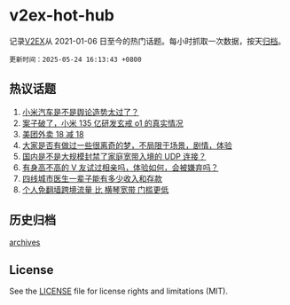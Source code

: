 # v2ex-hot-hub

 记录[V2EX](https://www.v2ex.com/)从 2021-01-06 日至今的热门话题。每小时抓取一次数据，按天[归档](archives)。

`更新时间：2025-05-24 16:13:43 +0800`

## 热议话题

1. [小米汽车是不是舆论造势太过了？](https://www.v2ex.com/t/1133883)
1. [案子破了，小米 135 亿研发玄戒 o1 的真实情况](https://www.v2ex.com/t/1133928)
1. [美团外卖 18 减 18](https://www.v2ex.com/t/1133973)
1. [大家是否有做过一些很离奇的梦，不局限于场景，剧情，体验](https://www.v2ex.com/t/1133882)
1. [国内是不是大规模封禁了家庭宽带入境的 UDP 连接？](https://www.v2ex.com/t/1133974)
1. [有身高不高的 V 友试过相亲吗，体验如何，会被嫌弃吗？](https://www.v2ex.com/t/1133996)
1. [四线城市医生一辈子能有多少收入和存款](https://www.v2ex.com/t/1133958)
1. [个人免翻墙跨境流量 比 横琴宽带 门槛更低](https://www.v2ex.com/t/1133954)

## 历史归档

[archives](archives)

## License

See the [LICENSE](LICENSE) file for license rights and limitations (MIT).
